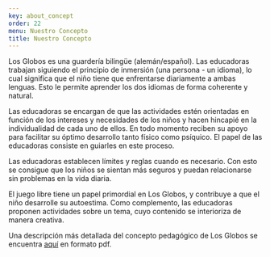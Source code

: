 ```yaml
---
key: about_concept
order: 22
menu: Nuestro Concepto
title: Nuestro Concepto
---
```

Los Globos es una guardería bilingüe (alemán/español). Las educadoras trabajan siguiendo el principio de inmersión (una persona - un idioma), lo cual significa que el niño tiene que enfrentarse diariamente a ambas lenguas. Esto le permite aprender los dos idiomas de forma coherente y natural. 

Las educadoras se encargan de que las actividades estén orientadas en función de los intereses y necesidades de los niños y hacen hincapié en la individualidad de cada uno de ellos. En todo momento reciben su apoyo para facilitar su óptimo desarrollo tanto físico como psíquico. El papel de las educadoras consiste en guiarles en este proceso.

Las educadoras establecen límites y reglas cuando es necesario. Con esto se consigue que los niños se sientan más seguros y puedan relacionarse sin problemas en la vida diaria.

El juego libre tiene un papel primordial en Los Globos, y contribuye a que el niño desarrolle su autoestima. Como complemento, las educadoras proponen actividades sobre un tema, cuyo contenido se interioriza de manera creativa.

Una descripción más detallada del concepto pedagógico de Los Globos se encuentra [aquí](http://losglobos.de/LosGlobosKonzept.pdf) en formato pdf.